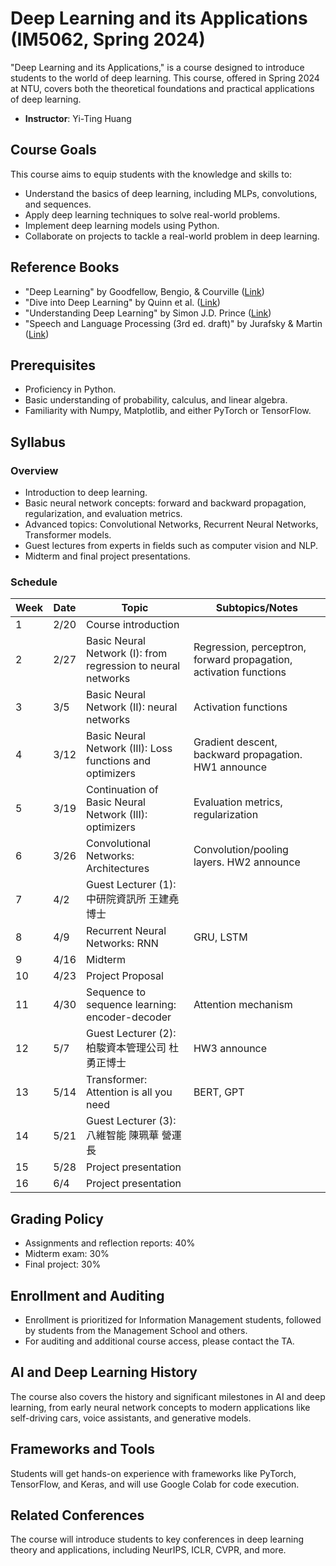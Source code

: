 # Deep Learning and its Applications (IM5062, Spring 2024)

"Deep Learning and its Applications," is a course designed to introduce students to the world of deep learning. This course, offered in Spring 2024 at NTU, covers both the theoretical foundations and practical applications of deep learning.

- **Instructor**: Yi-Ting Huang

## Course Goals
This course aims to equip students with the knowledge and skills to:
- Understand the basics of deep learning, including MLPs, convolutions, and sequences.
- Apply deep learning techniques to solve real-world problems.
- Implement deep learning models using Python.
- Collaborate on projects to tackle a real-world problem in deep learning.

## Reference Books
- "Deep Learning" by Goodfellow, Bengio, & Courville ([Link](http://www.deeplearningbook.org/))
- "Dive into Deep Learning" by Quinn et al. ([Link](https://d2l.ai/))
- "Understanding Deep Learning" by Simon J.D. Prince ([Link](https://udlbook.github.io/udlbook/))
- "Speech and Language Processing (3rd ed. draft)" by Jurafsky & Martin ([Link](https://web.stanford.edu/~jurafsky/slp3/))

## Prerequisites
- Proficiency in Python.
- Basic understanding of probability, calculus, and linear algebra.
- Familiarity with Numpy, Matplotlib, and either PyTorch or TensorFlow.

## Syllabus 

### Overview

- Introduction to deep learning.
- Basic neural network concepts: forward and backward propagation, regularization, and evaluation metrics.
- Advanced topics: Convolutional Networks, Recurrent Neural Networks, Transformer models.
- Guest lectures from experts in fields such as computer vision and NLP.
- Midterm and final project presentations.

### Schedule

| Week | Date | Topic                                                      | Subtopics/Notes                                      |
|------|------|-----------------------------------------------------------|------------------------------------------------------|
| 1    | 2/20 | Course introduction                                       |                                                      |
| 2    | 2/27 | Basic Neural Network (I): from regression to neural networks | Regression, perceptron, forward propagation, activation functions |
| 3    | 3/5  | Basic Neural Network (II): neural networks                | Activation functions                                 |
| 4    | 3/12 | Basic Neural Network (III): Loss functions and optimizers | Gradient descent, backward propagation. HW1 announce |
| 5    | 3/19 | Continuation of Basic Neural Network (III): optimizers   | Evaluation metrics, regularization                   |
| 6    | 3/26 | Convolutional Networks: Architectures                    | Convolution/pooling layers. HW2 announce             |
| 7    | 4/2  | Guest Lecturer (1): 中研院資訊所 王建堯博士             |                                                      |
| 8    | 4/9  | Recurrent Neural Networks: RNN                            | GRU, LSTM                                            |
| 9    | 4/16 | Midterm                                                   |                                                      |
| 10   | 4/23 | Project Proposal                                          |                                                      |
| 11   | 4/30 | Sequence to sequence learning: encoder-decoder            | Attention mechanism                                  |
| 12   | 5/7  | Guest Lecturer (2): 柏駿資本管理公司 杜勇正博士          | HW3 announce                                         |
| 13   | 5/14 | Transformer: Attention is all you need                    | BERT, GPT                                            |
| 14   | 5/21 | Guest Lecturer (3):八維智能 陳珮華 營運長                 |                                                      |
| 15   | 5/28 | Project presentation                                      |                                                      |
| 16   | 6/4  | Project presentation                                      |                                                      |



## Grading Policy
- Assignments and reflection reports: 40%
- Midterm exam: 30%
- Final project: 30%

## Enrollment and Auditing
- Enrollment is prioritized for Information Management students, followed by students from the Management School and others.
- For auditing and additional course access, please contact the TA.

## AI and Deep Learning History
The course also covers the history and significant milestones in AI and deep learning, from early neural network concepts to modern applications like self-driving cars, voice assistants, and generative models.

## Frameworks and Tools
Students will get hands-on experience with frameworks like PyTorch, TensorFlow, and Keras, and will use Google Colab for code execution.

## Related Conferences
The course will introduce students to key conferences in deep learning theory and applications, including NeurIPS, ICLR, CVPR, and more.

